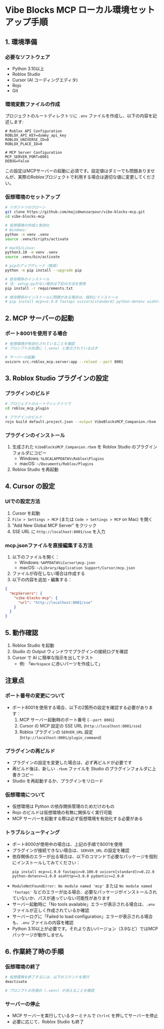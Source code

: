 # Vibe Blocks MCP ローカル環境セットアップ手順

## 1. 環境準備

### 必要なソフトウェア
- Python 3.10以上
- Roblox Studio
- Cursor (AI コーディングエディタ)
- Rojo
- Git

### 環境変数ファイルの作成
プロジェクトのルートディレクトリに `.env` ファイルを作成し、以下の内容を記述します:
```
# Roblox API Configuration
ROBLOX_API_KEY=dummy_api_key
ROBLOX_UNIVERSE_ID=0
ROBLOX_PLACE_ID=0

# MCP Server Configuration
MCP_SERVER_PORT=8001
DEBUG=False
```

この設定はMCPサーバーの起動に必須です。設定値はダミーでも問題ありませんが、実際のRobloxプロジェクトで利用する場合は適切な値に変更してください。

### 仮想環境のセットアップ
```bash
# リポジトリのクローン
git clone https://github.com/majidmanzarpour/vibe-blocks-mcp.git
cd vibe-blocks-mcp

# 仮想環境の作成と有効化
# Windows:
python -m venv .venv
source .venv/Scripts/activate

# macOS/Linux:
python3.10 -m venv .venv
source .venv/bin/activate

# pipのアップグレード（推奨）
python -m pip install --upgrade pip

# 依存関係のインストール
# 注: setup.pyがない場合は下記の方法を使用
pip install -r requirements.txt

# 依存関係のインストールに問題がある場合は、個別にインストール
# pip install mcp>=1.9.0 fastapi uvicorn[standard] python-dotenv aiohttp pydantic
```

## 2. MCP サーバーの起動

### ポート8001を使用する場合
```bash
# 仮想環境が有効化されていることを確認
# プロンプトの先頭に (.venv) と表示されているはず

# サーバーの起動
uvicorn src.roblox_mcp.server:app --reload --port 8001
```

## 3. Roblox Studio プラグインの設定

### プラグインのビルド
```bash
# プロジェクトのルートディレクトリで
cd roblox_mcp_plugin

# プラグインのビルド
rojo build default.project.json --output VibeBlocksMCP_Companion.rbxm
```

### プラグインのインストール
1. 生成された `VibeBlocksMCP_Companion.rbxm` を Roblox Studio のプラグインフォルダにコピー
   - Windows: `%LOCALAPPDATA%\Roblox\Plugins`
   - macOS: `~/Documents/Roblox/Plugins`
2. Roblox Studio を再起動

## 4. Cursor の設定

### UIでの設定方法
1. Cursor を起動
2. `File > Settings > MCP` (または `Code > Settings > MCP` on Mac) を開く
3. "Add New Global MCP Server" をクリック
4. SSE URL に `http://localhost:8001/sse` を入力

### mcp.jsonファイルを直接編集する方法
1. 以下のファイルを開く：
   - Windows: `%APPDATA%\Cursor\mcp.json`
   - macOS: `~/Library/Application Support/Cursor/mcp.json`
2. ファイルが存在しない場合は作成する
3. 以下の内容を追加・編集する：
```json
{
  "mcpServers": {
    "vibe-blocks-mcp": {
      "url": "http://localhost:8001/sse"
    }
  }
}
```

## 5. 動作確認

1. Roblox Studio を起動
2. Studio の Output ウィンドウでプラグインの接続ログを確認
3. Cursor で AI に簡単な指示を出してテスト
   - 例: 「`Workspace` に赤いパーツを作成して」

## 注意点

### ポート番号の変更について
- ポート8001を使用する場合、以下の2箇所の設定を確認する必要があります：
  1. MCP サーバー起動時のポート番号 (`--port 8001`)
  2. Cursor の MCP 設定の SSE URL (`http://localhost:8001/sse`)
  3. Roblox プラグインの `SERVER_URL` 設定 (`http://localhost:8001/plugin_command`)

### プラグインの再ビルド
- プラグインの設定を変更した場合は、必ず再ビルドが必要です
- 再ビルド後は、新しい `.rbxm` ファイルを Studio のプラグインフォルダに上書きコピー
- Studio を再起動するか、プラグインをリロード

### 仮想環境について
- 仮想環境は Python の依存関係管理のためだけのもの
- Rojo のビルドは仮想環境の有無に関係なく実行可能
- MCP サーバーを起動する際は必ず仮想環境を有効化する必要がある

### トラブルシューティング
- ポート8000が使用中の場合は、上記の手順で8001を使用
- プラグインが接続できない場合は、`SERVER_URL` の設定を確認
- 依存関係のエラーが出る場合は、以下のコマンドで必要なパッケージを個別にインストールしてみてください：
  ```
  pip install mcp>=1.9.0 fastapi>=0.100.0 uvicorn[standard]>=0.22.0 python-dotenv>=1.0.0 aiohttp>=3.8.0 pydantic>=2.0.0
  ```
- `ModuleNotFoundError: No module named 'mcp'` または `No module named 'fastapi'` などのエラーが出る場合、必要なパッケージがインストールされていないか、パスが通っていない可能性があります
- サーバー起動時に「No tools available」エラーが表示される場合は、`.env` ファイルが正しく作成されているか確認
- サーバーログに「Failed to load configuration」エラーが表示される場合も、`.env` ファイルの内容を確認
- Python 3.10以上が必要です。それより古いバージョン（3.9など）ではMCPパッケージが動作しません

## 6. 作業終了時の手順

### 仮想環境の終了
```bash
# 仮想環境を終了するには、以下のコマンドを実行
deactivate

# プロンプトの先頭の (.venv) が消えることを確認
```

### サーバーの停止
- MCP サーバーを実行しているターミナルで `Ctrl+C` を押してサーバーを停止
- 必要に応じて、Roblox Studio も終了 